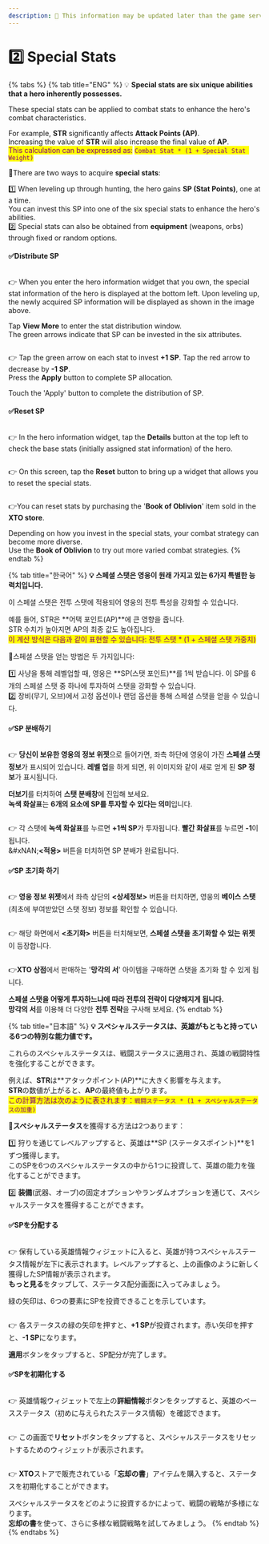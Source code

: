 ```yaml
---
description: 🛑 This information may be updated later than the game server data.
---
```


# 2️⃣ Special Stats

{% tabs %}
{% tab title="ENG" %}
💡 **Special stats are six unique abilities that a hero inherently possesses.**

These special stats can be applied to combat stats to enhance the hero's combat characteristics.

For example, **STR** significantly affects **Attack Points (AP)**.\
Increasing the value of **STR** will also increase the final value of **AP**.\
<mark style="color:purple;">This calculation can be expressed as:</mark> <mark style="color:purple;"></mark><mark style="color:purple;">`Combat Stat * (1 + Special Stat Weight)`</mark>

🔹There are two ways to acquire **special stats**:

1️⃣ When leveling up through hunting, the hero gains **SP (Stat Points)**, one at a time.\
You can invest this SP into one of the six special stats to enhance the hero's abilities.\
2️⃣ Special stats can also be obtained from **equipment** (weapons, orbs) through fixed or random options.

#### ✅Distribute SP

<figure><img src="../../../../.gitbook/assets/image (832).png" alt=""><figcaption></figcaption></figure>

👉 When you enter the hero information widget that you own, the special stat information of the hero is displayed at the bottom left. Upon leveling up, the newly acquired SP information will be displayed as shown in the image above.

Tap **View More** to enter the stat distribution window.\
The green arrows indicate that SP can be invested in the six attributes.

<figure><img src="../../../../.gitbook/assets/image (831).png" alt=""><figcaption></figcaption></figure>

👉 Tap the green arrow on each stat to invest **+1 SP**. Tap the red arrow to decrease by **-1 SP**.\
Press the **Apply** button to complete SP allocation.

Touch the 'Apply' button to complete the distribution of SP.

#### ✅Reset SP

<figure><img src="../../../../.gitbook/assets/image (167).png" alt=""><figcaption></figcaption></figure>

👉 In the hero information widget, tap the **Details** button at the top left to check the base stats (initially assigned stat information) of the hero.

<figure><img src="../../../../.gitbook/assets/image (36).png" alt=""><figcaption></figcaption></figure>

👉 On this screen, tap the **Reset** button to bring up a widget that allows you to reset the special stats.

<figure><img src="../../../../.gitbook/assets/image (169).png" alt=""><figcaption></figcaption></figure>

👉You can reset stats by purchasing the '**Book of Oblivion**' item sold in the **XTO store**.&#x20;

Depending on how you invest in the special stats, your combat strategy can become more diverse.\
Use the **Book of Oblivion** to try out more varied combat strategies.
{% endtab %}

{% tab title="한국어" %}
**💡 스페셜 스탯은 영웅이 원래 가지고 있는 6가지 특별한 능력치입니다.**&#x20;

이 스페셜 스탯은 전투 스탯에 적용되어 영웅의 전투 특성을 강화할 수 있습니다.

예를 들어, STR은 \*\*어택 포인트(AP)\*\*에 큰 영향을 줍니다. \
STR 수치가 높아지면 AP의 최종 값도 높아집니다. \
<mark style="color:purple;">이 계산 방식은 다음과 같이 표현할 수 있습니다: 전투 스탯 \* (1 + 스페셜 스탯 가중치)</mark>

🔹스페셜 스탯을 얻는 방법은 두 가지입니다:&#x20;

1️⃣ 사냥을 통해 레벨업할 때, 영웅은 \*\*SP(스탯 포인트)\*\*를 1씩 받습니다. 이 SP를 6개의 스페셜 스탯 중 하나에 투자하여 스탯을 강화할 수 있습니다.\
2️⃣ 장비(무기, 오브)에서 고정 옵션이나 랜덤 옵션을 통해 스페셜 스탯을 얻을 수 있습니다.

#### ✅SP 분배하기

<figure><img src="../../../../.gitbook/assets/image (832).png" alt=""><figcaption></figcaption></figure>

👉 **당신이 보유한 영웅의 정보 위젯**으로 들어가면, 좌측 하단에 영웅이 가진 **스페셜 스탯 정보**가 표시되어 있습니다. **레벨 업**을 하게 되면, 위 이미지와 같이 새로 얻게 된 **SP 정보**가 표시됩니다.

**더보기**를 터치하여 **스탯 분배창**에 진입해 보세요.\
**녹색 화살표**는 **6개의 요소에 SP를 투자할 수 있다는 의미**입니다.

<figure><img src="../../../../.gitbook/assets/image (831).png" alt=""><figcaption></figcaption></figure>

👉 각 스탯에 **녹색 화살표**를 누르면 **+1씩 SP**가 투자됩니다. **빨간 화살표**를 누르면 **-1**이 됩니다.\
&#xNAN;**<적용>** 버튼을 터치하면 SP 분배가 완료됩니다.

#### ✅SP 초기화 하기

<figure><img src="../../../../.gitbook/assets/image (167).png" alt=""><figcaption></figcaption></figure>

👉 **영웅 정보 위젯**에서 좌측 상단의 **<상세정보>** 버튼을 터치하면, 영웅의 **베이스 스탯** (최초에 부여받았던 스탯 정보) 정보를 확인할 수 있습니다.

<figure><img src="../../../../.gitbook/assets/image (37).png" alt=""><figcaption></figcaption></figure>

👉 해당 화면에서 **<초기화>** 버튼을 터치해보면, **스페셜 스탯을 초기화할 수 있는 위젯**이 등장합니다.

<figure><img src="../../../../.gitbook/assets/image (169).png" alt=""><figcaption></figcaption></figure>

👉**XTO 상점**에서 판매하는 '**망각의 서**' 아이템을 구매하면 스탯을 초기화 할 수 있게 됩니다.&#x20;

**스페셜 스탯을 어떻게 투자하느냐에 따라 전투의 전략이 다양해지게 됩니다.**\
**망각의 서**를 이용해 더 다양한 **전투 전략**을 구사해 보세요.
{% endtab %}

{% tab title="日本語" %}
**💡 スペシャルステータスは、英雄がもともと持っている6つの特別な能力値です。**

これらのスペシャルステータスは、戦闘ステータスに適用され、英雄の戦闘特性を強化することができます。

例えば、**STR**は\*\*アタックポイント(AP)\*\*に大きく影響を与えます。\
**STR**の数値が上がると、**AP**の最終値も上がります。\
<mark style="color:purple;">この計算方法は次のように表されます：</mark><mark style="color:purple;">`戦闘ステータス * (1 + スペシャルステータスの加重)`</mark>

🔹**スペシャルステータス**を獲得する方法は2つあります：

1️⃣ 狩りを通じてレベルアップすると、英雄は\*\*SP (ステータスポイント)\*\*を1ずつ獲得します。\
このSPを6つのスペシャルステータスの中から1つに投資して、英雄の能力を強化することができます。

2️⃣ **装備**(武器、オーブ)の固定オプションやランダムオプションを通じて、スペシャルステータスを獲得することができます。

#### ✅SPを分配する

<figure><img src="../../../../.gitbook/assets/image (832).png" alt=""><figcaption></figcaption></figure>

👉 保有している英雄情報ウィジェットに入ると、英雄が持つスペシャルステータス情報が左下に表示されます。レベルアップすると、上の画像のように新しく獲得したSP情報が表示されます。\
**もっと見る**をタップして、ステータス配分画面に入ってみましょう。

緑の矢印は、6つの要素にSPを投資できることを示しています。

<figure><img src="../../../../.gitbook/assets/image (831).png" alt=""><figcaption></figcaption></figure>

👉 各ステータスの緑の矢印を押すと、**+1 SP**が投資されます。赤い矢印を押すと、**-1 SP**になります。

**適用**ボタンをタップすると、SP配分が完了します。

#### ✅SPを初期化する

<figure><img src="../../../../.gitbook/assets/image (167).png" alt=""><figcaption></figcaption></figure>

👉 英雄情報ウィジェットで左上の**詳細情報**ボタンをタップすると、英雄のベースステータス（初めに与えられたステータス情報）を確認できます。

<figure><img src="../../../../.gitbook/assets/image (38).png" alt=""><figcaption></figcaption></figure>

👉 この画面で**リセット**ボタンをタップすると、スペシャルステータスをリセットするためのウィジェットが表示されます。

<figure><img src="../../../../.gitbook/assets/image (169).png" alt=""><figcaption></figcaption></figure>

👉 **XTO**ストアで販売されている「**忘却の書**」アイテムを購入すると、ステータスを初期化することができます。

スペシャルステータスをどのように投資するかによって、戦闘の戦略が多様になります。\
**忘却の書**を使って、さらに多様な戦闘戦略を試してみましょう。
{% endtab %}
{% endtabs %}
